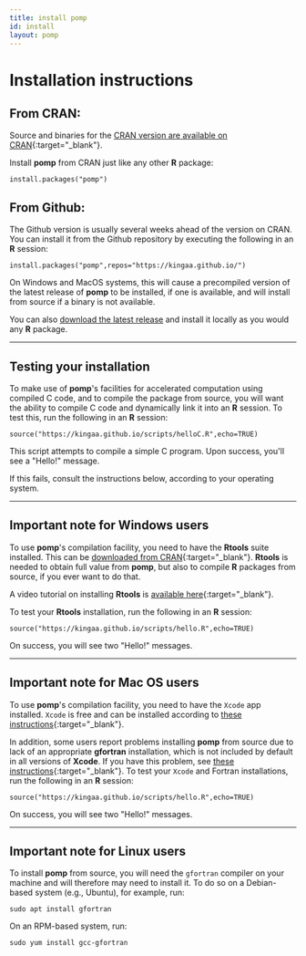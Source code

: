 ```yaml
---
title: install pomp
id: install
layout: pomp
---
```


# Installation instructions

## From CRAN:

Source and binaries for the [CRAN version are available on CRAN](http://cran.r-project.org/package=pomp){:target="_blank"}.

Install **pomp** from CRAN just like any other **R** package:
```
install.packages("pomp")
```

## From Github:

The Github version is usually several weeks ahead of the version on CRAN.
You can install it from the Github repository by executing the following in an **R** session:  
```
install.packages("pomp",repos="https://kingaa.github.io/")
```  
On Windows and MacOS systems, this will cause a precompiled version of the latest release of **pomp** to be installed, if one is available, and will install from source if a binary is not available.

You can also [download the latest release](https://github.com/kingaa/pomp/releases/) and install it locally as you would any **R** package.

---------------------------

## Testing your installation

To make use of **pomp**'s facilities for accelerated computation using compiled C code, and to compile the package from source, you will want the ability to compile C code and dynamically link it into an **R** session.
To test this, run the following in an **R** session:
```
source("https://kingaa.github.io/scripts/helloC.R",echo=TRUE)
```
This script attempts to compile a simple C program.
Upon success, you'll see a "Hello!" message.

If this fails, consult the instructions below, according to your operating system.

--------------------------

## Important note for Windows users

To use **pomp**'s compilation facility, you need to have the **Rtools** suite installed.
This can be [downloaded from CRAN](http://cran.r-project.org/bin/windows/Rtools){:target="_blank"}.
**Rtools** is needed to obtain full value from **pomp**, but also to compile **R** packages from source, if you ever want to do that.

A video tutorial on installing **Rtools** is [available here](https://youtu.be/lmIhiT_QsPE){:target="_blank"}.

To test your **Rtools** installation, run the following in an **R** session:
```
source("https://kingaa.github.io/scripts/hello.R",echo=TRUE)
```
On success, you will see two "Hello!" messages.

------------------------

## Important note for Mac OS users

To use **pomp**'s compilation facility, you need to have the <code>Xcode</code> app installed.
<code>Xcode</code> is free and can be installed according to [these instructions](https://mac.r-project.org/tools/){:target="_blank"}.

In addition, some users report problems installing **pomp** from source due to lack of an appropriate **gfortran** installation, which is not included by default in all versions of **Xcode**.
If you have this problem, see [these instructions](https://mac.r-project.org/tools/){:target="_blank"}.
To test your <code>Xcode</code> and Fortran installations, run the following in an **R** session:
```
source("https://kingaa.github.io/scripts/hello.R",echo=TRUE)
```
On success, you will see two "Hello!" messages.

------------------------

## Important note for Linux users

To install **pomp** from source, you will need the `gfortran` compiler on your machine and will therefore may need to install it.
To do so on a Debian-based system (e.g., Ubuntu), for example, run:
```
sudo apt install gfortran
```
On an RPM-based system, run:
```
sudo yum install gcc-gfortran
```
